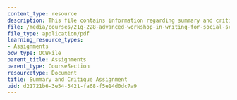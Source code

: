 ```yaml
---
content_type: resource
description: This file contains information regarding summary and critique assignment.
file: /media/courses/21g-228-advanced-workshop-in-writing-for-social-sciences-and-architecture-els-spring-2007/d21721b63e545421fa68f5e14d0dc7a9_MIT21G.228S07_summary.pdf
file_type: application/pdf
learning_resource_types:
- Assignments
ocw_type: OCWFile
parent_title: Assignments
parent_type: CourseSection
resourcetype: Document
title: Summary and Critique Assignment
uid: d21721b6-3e54-5421-fa68-f5e14d0dc7a9
---
```

